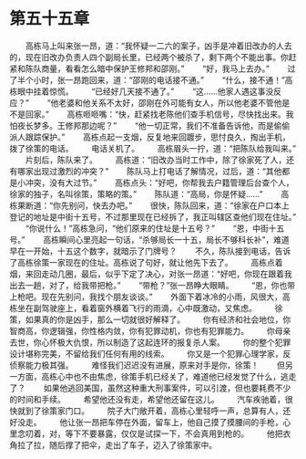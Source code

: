 #	第五十五章
　　高栋马上叫来张一昂，道：“我怀疑一二六的案子，凶手是冲着旧改办的人去的，现在旧改办负责人四个副局长里，已经两个被杀了，剩下两个不能出事。你赶紧和陈队商量，看看怎么暗中保护王修邦和邵刚。”
　　“好，我马上去办。”
　　过了半个小时，张一昂跑回来，道：“邵刚的电话接不通。”
　　“什么，接不通！”高栋眼中挂着惊慌。
　　“已经好几天接不通了。”
　　“这……他家人遇这事没反应？”
　　“他老婆和他关系不太好，邵刚在外可能有女人，所以他老婆不管他是不是回家。”
　　高栋咂咂嘴：“快，赶紧找老陈他们查手机信号，尽快找出来。我怕夜长梦多。王修邦那边呢？”
　　“他一切正常，我们不准备告诉他，而是偷偷派人跟踪保护。”
　　高栋点起一支烟，反复地来回踱步，思忖良久，掏出手机，拨了徐策的电话。
　　电话关机了。
　　高栋眉头一拧，道：“把陈队给我叫来。”
　　片刻后，陈队来了。
　　高栋道：“旧改办当时工作中，除了徐家死了人，还有哪家出现过激烈的冲突？”
　　陈队马上打电话了解情况，过后，道：“其他都是小冲突，没有大过节。”
　　高栋点头：“好吧，你帮我去户籍管理后台查个人，徐家的独子，名叫徐策，策略的策。”
　　陈队道：“高局，你是怀疑……”
　　高栋果断道：“你先别问，快去办吧。”
　　很快，陈队回来，道：“徐家在户口本上登记的地址是中街十五号，不过那里现在已经拆了，我正叫辖区查他们现在住址。”
　　“你说什么！”高栋急问，“他们原来的住址是十五号？”
　　“恩，中街十五号。”
　　高栋瞬间心里亮起一句话，“杀够局长一十五，局长不够科长补”，难道早在一开始，十五这个数字，就暗示了门牌号？
　　不久，陈队接到电话，告诉了高栋徐策一家现在的住址。高栋说了句好，就让他先下去了。
　　高栋点着烟，来回走动几圈，最后，似乎下定了决心，对张一昂道：“好吧，你现在跟着我出去一趟，对了，给我带把枪。”
　　“带枪？”张一昂睁大眼睛。
　　“恩，你也带上枪吧。现在先别问，我找个朋友谈谈。”
　　外面下着冰冷的小雨，风很大，高栋坐在副驾驶座上，看着窗外横着飞行的雨滴，心中既激动，又焦虑。
　　徐策，如果真的你是凶手，那么一切就很好解释了。
　　你有经济和社会地位，你智商高，你逻辑强，你性格内敛，你有犯罪动机，你也有犯罪能力。
　　你母亲去世，你心怀极大仇恨，所以制造了这起连环的报复杀人案。
　　你的整个犯罪设计堪称完美，不留给我们任何有用的线索。
　　你又是一个犯罪心理学家，反侦察能力极其强。
　　难怪我们迟迟没有进展，原来对手是你，徐策！
　　但另一方面，高栋心中也不由焦虑，徐策手机已经关了，难道他已经发觉了什么，逃走了？
　　如果他逃回美国，虽然这种重大刑事案件，可以引渡，但也要耗费不少的时间和手续。
　　希望他还没有走，希望他还留在这儿。
　　汽车疾驰着，很快就到了徐策家门口。
　　院子大门敞开着，高栋心里轻呼一声，总算有人，还好没走。
　　他让张一昂把车停在外面，留车上，他自己摸了摸腰间的手枪，心里念叨着，对，等下不要暴露，仅仅是试探一下，不会真用到枪的。
　　他把衣角拉了拉，随后撑了把伞，走出了车子，迈入了徐策家中。